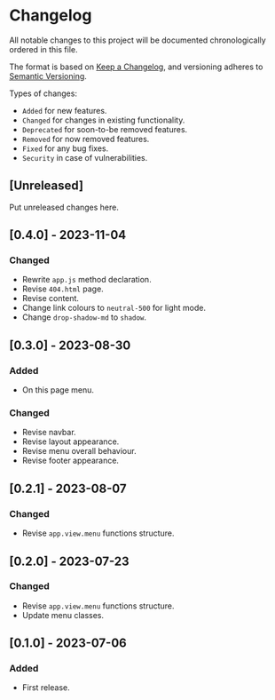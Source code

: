 # Changelog
All notable changes to this project will be documented chronologically ordered
in this file.

The format is based on [Keep a Changelog](https://keepachangelog.com/en/1.0.0/),
and versioning adheres to [Semantic Versioning](https://semver.org/spec/v2.0.0.html).

Types of changes:
* `Added` for new features.
* `Changed` for changes in existing functionality.
* `Deprecated` for soon-to-be removed features.
* `Removed` for now removed features.
* `Fixed` for any bug fixes.
* `Security` in case of vulnerabilities.

## [Unreleased]
Put unreleased changes here.

## [0.4.0] - 2023-11-04
### Changed
- Rewrite `app.js` method declaration.
- Revise `404.html` page.
- Revise content.
- Change link colours to `neutral-500` for light mode.
- Change `drop-shadow-md` to `shadow`.

## [0.3.0] - 2023-08-30
### Added
- On this page menu.

### Changed
- Revise navbar.
- Revise layout appearance.
- Revise menu overall behaviour.
- Revise footer appearance.

## [0.2.1] - 2023-08-07
### Changed
- Revise `app.view.menu` functions structure.

## [0.2.0] - 2023-07-23
### Changed
- Revise `app.view.menu` functions structure.
- Update menu classes.

## [0.1.0] - 2023-07-06
### Added
- First release.